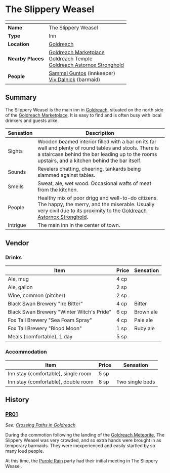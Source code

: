 # The Slippery Weasel

| []() | |
| --- | --- |
| **Name** | The Slippery Weasel |
| **Type** | Inn |
| **Location** | [Goldreach](README.md) |
| **Nearby Places** | [Goldreach Marketplace](goldreach-marketplace.md)<br />[Goldreach](README.md) Temple<br />[Goldreach Astornox Stronghold](goldreach-astornox-stronghold.md) |
| **People** | [Sammal Guntos](../../../../characters/sammal-guntos.md) (innkeeper)<br />[Viv Dalnick](../../../../characters/viv-dalnick.md) (barmaid) |

## Summary

The Slippery Weasel is the main inn in [Goldreach](README.md), situated on the north side of the [Goldreach Marketplace](goldreach-marketplace.md). It is easy to find and is often busy with local drinkers and guests alike.

| Sensation | Description |
| ---- | --- |
| Sights | Wooden beamed interior filled with a bar on its far wall and plenty of round tables and stools. There is a staircase behind the bar leading up to the rooms upstairs, and a kitchen behind the bar itself. |
| Sounds | Revelers chatting, cheering, tankards being slammed against tables. |
| Smells | Sweat, ale, wet wood. Occasional wafts of meat from the kitchen. |
| People | Healthy mix of poor drigg and well-to-do citizens. The happy, the merry, and the miserable. Usually very civil due to its proximity to the [Goldreach Astornox Stronghold](goldreach-astornox-stronghold.md).|
| Intrigue | The main inn in the center of town. |

## Vendor

### Drinks

| Item | Price | Sensation |
| --- | --- | --- |
| Ale, mug | 4 cp |
| Ale, gallon | 2 sp |
| Wine, common (pitcher) | 2 sp |
| Black Swan Brewery "Ire Bitter" | 4 cp | Bitter |
| Black Swan Brewery "Winter Witch's Pride" | 6 cp | Brown ale |
| Fox Tail Brewery "Sea Foam Spray" | 4 cp | Pale ale |
| Fox Tail Brewery "Blood Moon" | 1 sp | Ruby ale |
| Meals (comfortable), 1 day | 5 sp |

### Accommodation

| Item | Price | Sensation |
| --- | --- | --- |
| Inn stay (comfortable), single room | 5 sp |
| Inn stay (comfortable), double room | 8 sp | Two single beds |

## History

### [PR01](../../../../sessions/PR01.md)

*See: [Crossing Paths in Goldreach](../../../../storylines/crossing-paths-in-goldreach.md)*

During the commotion following the landing of the [Goldreach Meteorite](../../../../items/meteorites/goldreach-meteorite.md), The Slippery Weasel was very crowded, and so extra hands were brought in as temporary barmaids. They were inexperienced and easily startled by so many loud people.

At this time, the [Purple Rain](../../../../campaigns/purple-rain.md) party had their initial meeting in The Slippery Weasel.
